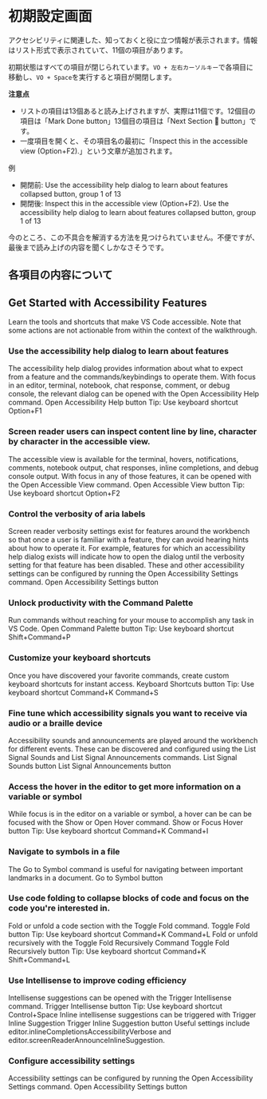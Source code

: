 # 初期設定画面

アクセシビリティに関連した、知っておくと役に立つ情報が表示されます。情報はリスト形式で表示されていて、11個の項目があります。

初期状態はすべての項目が閉じられています。`VO + 左右カーソルキー`で各項目に移動し、`VO + Space`を実行すると項目が開閉します。

**注意点**

- リストの項目は13個あると読み上げされますが、実際は11個です。12個目の項目は「Mark Done button」13個目の項目は「Next Section  button」です。
- 一度項目を開くと、その項目名の最初に「Inspect this in the accessible view (Option+F2).」という文章が追加されます。

例

- 開閉前: Use the accessibility help dialog to learn about features collapsed button, group 1 of 13
- 開閉後: Inspect this in the accessible view (Option+F2). Use the accessibility help dialog to learn about features collapsed button, group 1 of 13

今のところ、この不具合を解消する方法を見つけられていません。不便ですが、最後まで読み上げの内容を聞くしかなさそうです。

## 各項目の内容について

## Get Started with Accessibility Features

Learn the tools and shortcuts that make VS Code accessible. Note that some actions are not actionable from within the context of the walkthrough.

### Use the accessibility help dialog to learn about features

The accessibility help dialog provides information about what to expect from a feature and the commands/keybindings to operate them.
With focus in an editor, terminal, notebook, chat response, comment, or debug console, the relevant dialog can be opened with the Open Accessibility Help command.
Open Accessibility Help button
Tip: Use keyboard shortcut Option+F1 

### Screen reader users can inspect content line by line, character by character in the accessible view.

The accessible view is available for the terminal, hovers, notifications, comments, notebook output, chat responses, inline completions, and debug console output.
With focus in any of those features, it can be opened with the Open Accessible View command.
Open Accessible View button
Tip: Use keyboard shortcut Option+F2

### Control the verbosity of aria labels

Screen reader verbosity settings exist for features around the workbench so that once a user is familiar with a feature, they can avoid hearing hints about how to operate it. For example, features for which an accessibility help dialog exists will indicate how to open the dialog until the verbosity setting for that feature has been disabled.
These and other accessibility settings can be configured by running the Open Accessibility Settings command.
Open Accessibility Settings button

### Unlock productivity with the Command Palette

Run commands without reaching for your mouse to accomplish any task in VS Code.
Open Command Palette button
Tip: Use keyboard shortcut Shift+Command+P
### Customize your keyboard shortcuts

Once you have discovered your favorite commands, create custom keyboard shortcuts for instant access.
Keyboard Shortcuts button
Tip: Use keyboard shortcut Command+K Command+S

### Fine tune which accessibility signals you want to receive via audio or a braille device

Accessibility sounds and announcements are played around the workbench for different events.
These can be discovered and configured using the List Signal Sounds and List Signal Announcements commands.
List Signal Sounds button
List Signal Announcements button

### Access the hover in the editor to get more information on a variable or symbol

While focus is in the editor on a variable or symbol, a hover can be can be focused with the Show or Open Hover command.
Show or Focus Hover button
Tip: Use keyboard shortcut Command+K Command+I

### Navigate to symbols in a file

The Go to Symbol command is useful for navigating between important landmarks in a document.
Go to Symbol button

### Use code folding to collapse blocks of code and focus on the code you're interested in.

Fold or unfold a code section with the Toggle Fold command.
Toggle Fold button
Tip: Use keyboard shortcut Command+K Command+L
Fold or unfold recursively with the Toggle Fold Recursively Command
Toggle Fold Recursively button
Tip: Use keyboard shortcut Command+K Shift+Command+L

### Use Intellisense to improve coding efficiency

Intellisense suggestions can be opened with the Trigger Intellisense command.
Trigger Intellisense button
Tip: Use keyboard shortcut Control+Space
Inline intellisense suggestions can be triggered with Trigger Inline Suggestion
Trigger Inline Suggestion button
Useful settings include editor.inlineCompletionsAccessibilityVerbose and editor.screenReaderAnnounceInlineSuggestion.

### Configure accessibility settings

Accessibility settings can be configured by running the Open Accessibility Settings command.
Open Accessibility Settings button
